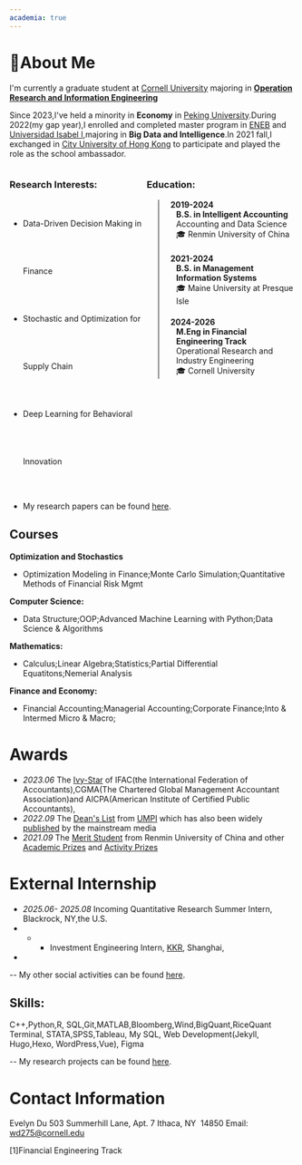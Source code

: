 ```yaml
---
academia: true
---
```


# 👋About Me 

I'm currently a graduate student at [Cornell University](https://www.cornell.edu/) majoring in **[Operation Research and Information Engineering](https://www.orie.cornell.edu/orie)** 

Since 2023,I've held a minority in **Economy** in [Peking University](https://english.pku.edu.cn/).During 2022(my gap year),I enrolled and completed master program in [ENEB](https://eneb.com/) and [Universidad Isabel I](https://www.ui1.es/),majoring in **Big Data and Intelligence**.In 2021 fall,I exchanged in [City University of Hong Kong](https://www.cb.cityu.edu.hk/exchange/international_student/testimonial?student=Inbound) to participate and played the role as the school ambassador.

  
<style>
  .timeline {
    border-left: 2px solid gray; /* 修改这里的颜色 */
    padding-left: 20px;
    margin-left: 20px;
  }

  .event {
    position: relative;
    margin-bottom: 20px;
  }

  .event .date {
    font-weight: bold;
  }

  .event .description {
    margin-left: 10px;
  }
</style>

<div style="display: flex; justify-content: space-between;">
  <div style="width: 48%;">
    <h3>Research Interests:</h3>
    <ul style="line-height:6;"> <!-- 调整行间距为3.5来增加高度 -->
      <li>Data-Driven Decision Making in Finance</li>
      <li>Stochastic and Optimization for Supply Chain</li>
      <li>Deep Learning for Behavioral Innovation</li>
    </ul>
  </div>
  <div style="width: 52%;">
    <h3>Education:</h3>
    <div class="timeline">
      <div class="event">
        <div class="date">2019-2024</div>
        <div class="description"><strong>
        B.S. in Intelligent Accounting</strong><br>Accounting and Data Science<br>🎓 Renmin University of China
        </div>
      </div>
      <div class="event">
        <div class="date">2021-2024</div>
        <div class="description"><strong>
        B.S. in Management Information Systems</strong><br>🎓 Maine University at Presque Isle
        </div>
      </div>
      <div class="event"> <!-- 新加的教育背景 -->
        <div class="date">2024-2026</div>
        <div class="description"><strong>
        M.Eng in Financial Engineering Track</strong><br>Operational Research and Industry Engineering <br>🎓 Cornell University
        </div>
      </div>
    </div>
  </div>
</div>

- My research papers can be found [here](/Publications/index.html).


## Courses

**Optimization and Stochastics**
- Optimization Modeling in Finance;Monte Carlo Simulation;Quantitative Methods of Financial Risk Mgmt

**Computer Science:**
- Data Structure;OOP;Advanced Machine Learning with Python;Data Science & Algorithms

**Mathematics:**
- Calculus;Linear Algebra;Statistics;Partial Differential Equatitons;Nemerial Analysis

**Finance and Economy:**
- Financial Accounting;Managerial Accounting;Corporate Finance;Into & Intermed Micro & Macro;

# Awards 

- *2023.06*  The [Ivy-Star](http://www.gdcenn.cn/a/202207/557686.html) of IFAC(the International Federation of Accountants),CGMA(The Chartered Global Management Accountant Association)and AICPA(American Institute of Certified Public Accountants),
- *2022.09* The [Dean's List](https://www.umpi.edu/articles/umpi-releases-deans-list-for-fall-2022/) from [UMPI](https://thecounty.me/2023/03/14/education/umpi-releases-deans-list-for-fall-2022/) which has also been widely [published](https://fiddleheadfocus.com/2023/03/14/news/community/umpi-releases-deans-list-for-fall-2022/) by the mainstream media
- *2021.09*  The [Merit Student](http://student.rmbs.ruc.edu.cn/Website/Show/?id=1009) from Renmin University of China and other [Academic Prizes](https://mp.weixin.qq.com/s?__biz=MzA4MjE0OTcyMQ==&mid=2651516245&idx=1&sn=21946c412fb9ee6113cf380f7b64c95a&chksm=84746563b303ec757735b9d3c30d5067f054649b393c2d95132c92cbcc6394ca541ca36bc9e0&scene=27) and [Activity Prizes](https://mp.weixin.qq.com/s/vaXMoxlFKo3Z4L-xw-OjUA)


# External Internship

- *2025.06- 2025.08* Incoming Quantitative Research Summer Intern, Blackrock, NY,the U.S.
- * * Investment Engineering Intern, [KKR](https://www.kkr.com/), Shanghai,
- 

-- My other social activities can be found [here](/Activity/index.html).

## Skills: 

C++,Python,R, SQL,Git,MATLAB,Bloomberg,Wind,BigQuant,RiceQuant Terminal, STATA,SPSS,Tableau, My SQL, Web Development(Jekyll, Hugo,Hexo, WordPress,Vue), Figma

-- My research projects can be found [here](https://evelyyyynnnn.github.io/2025/04/11/Project/Economy/Economy/index.html).

# Contact Information
Evelyn Du
503 Summerhill Lane, Apt. 7
Ithaca, NY  14850
Email: wd275@cornell.edu

<div id="note">[1]Financial Engineering Track</div>

